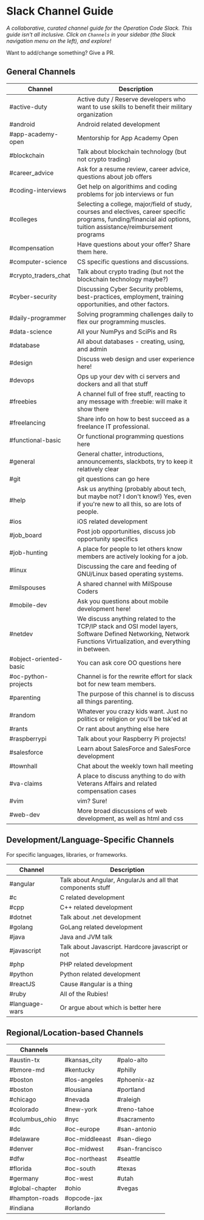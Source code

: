 # Slack Channel Guide

*A collaborative, curated channel guide for the Operation Code Slack. This guide isn't all inclusive. Click on `Channels` in your sidebar (the Slack navigation menu on the left), and explore!*

Want to add/change something? Give a PR.



## General Channels

| Channel | Description |
| -------------- | -------------- |
| #active-duty | Active duty / Reserve developers who want to use skills to benefit their military organization |
| #android | Android related development |
| #app-academy-open | Mentorship for App Academy Open |
| #blockchain | Talk about blockchain technology (but not crypto trading) |
| #career_advice | Ask for a resume review, career advice, questions about job offers |
| #coding-interviews | Get help on algorithims and coding problems for job interviews or fun |
| #colleges | Selecting a college, major/field of study, courses and electives, career specific programs, funding/financial aid options, tuition assistance/reimbursement programs |
| #compensation | Have questions about your offer? Share them here. |
| #computer-science | CS specific questions and discussions. |
| #crypto_traders_chat | Talk about crypto trading (but not the blockchain technology maybe?) |
| #cyber-security | Discussing Cyber Security problems, best-practices, employment, training opportunities, and other factors. |
| #daily-programmer | Solving programming challenges daily to flex our programming muscles. |
| #data-science | All your NumPys and SciPis and Rs |
| #database | All about databases - creating, using, and admin |
| #design | Discuss web design and user experience here! |
| #devops | Ops up your dev with ci servers and dockers and all that stuff |
| #freebies | A channel full of free stuff, reacting to any message with :freebie: will make it show there |
| #freelancing | Share info on how to best succeed as a freelance IT professional. |
| #functional-basic | Or functional programming questions here |
| #general | General chatter, introductions, announcements, slackbots, try to keep it relatively clear |
| #git | git questions can go here |
| #help | Ask us anything (probably about tech, but maybe not? I don't know!) Yes, even if you're new to all this, so are lots of people. |
| #ios | iOS related development |
| #job_board | Post job opportunities, discuss job opportunity specifics |
| #job-hunting | A place for people to let others know members are actively looking for a job. |
| #linux | Discussing the care and feeding of GNU/Linux based operating systems. |
| #milspouses | A shared channel with MilSpouse Coders |
| #mobile-dev | Ask you questions about mobile development here! |
| #netdev | We discuss anything related to the TCP/IP stack and OSI model layers, Software Defined Networking, Network Functions Virtualization, and everything in between. |
| #object-oriented-basic | You can ask core OO questions here |
| #oc-python-projects | Channel is for the rewrite effort for slack bot for new team members. |
| #parenting | The purpose of this channel is to discuss all things parenting. |
| #random | Whatever you crazy kids want. Just no politics or religion or you'll be tsk'ed at |
| #rants | Or rant about anything else here |
| #raspberrypi | Talk about your Raspberry Pi projects! |
| #salesforce | Learn about SalesForce and SalesForce development |
| #townhall | Chat about the weekly town hall meeting |
| #va-claims | A place to discuss anything to do with Veterans Affairs and related compensation cases |
| #vim | vim? Sure! |
| #web-dev | More broad discussions of web development, as well as html and css |

## Development/Language-Specific Channels

For specific languages, libraries, or frameworks.

| Channel | Description |
| -------------- | -------------- |
| #angular | Talk about Angular, AngularJs and all that components stuff |
| #c | C related development |
| #cpp | C++ related development |
| #dotnet | Talk about .net development |
| #golang | GoLang related development |
| #java | Java and JVM talk |
| #javascript | Talk about Javascript. Hardcore javascript or not |
| #php | PHP related development |
| #python | Python related development |
| #reactJS | Cause #angular is a thing |
| #ruby | All of the Rubies! |
| #language-wars | Or argue about which is better here |

## Regional/Location-based Channels

| Channels | | |
| --- | --- | --- |
| #austin-tx | #kansas_city | #palo-alto |
| #bmore-md | #kentucky | #philly |
| #boston | #los-angeles | #phoenix-az |
| #boston | #lousiana | #portland |
| #chicago | #nevada | #raleigh |
| #colorado | #new-york | #reno-tahoe |
| #columbus_ohio | #nyc | #sacramento |
| #dc | #oc-europe | #san-antonio |
| #delaware | #oc-middleeast | #san-diego |
| #denver | #oc-midwest | #san-francisco |
| #dfw | #oc-northeast | #seattle |
| #florida | #oc-south | #texas |
| #germany | #oc-west | #utah |
| #global-chapter | #ohio | #vegas |
| #hampton-roads | #opcode-jax |  |
| #indiana | #orlando |  |